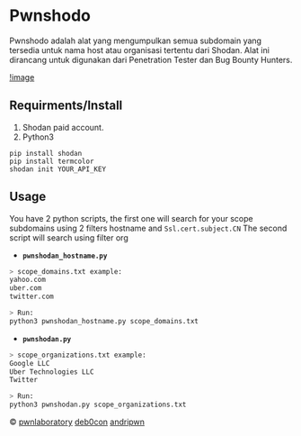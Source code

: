 # Pwnshodo
Pwnshodo adalah alat yang mengumpulkan semua subdomain yang tersedia untuk nama host atau organisasi tertentu dari Shodan. Alat ini dirancang untuk digunakan dari Penetration Tester dan Bug Bounty Hunters.

[!image](https://)

## Requirments/Install
 1. Shodan paid account.
 1. Python3

```
pip install shodan
pip install termcolor
shodan init YOUR_API_KEY
```

## Usage
You have 2 python scripts, the first one will search for your scope subdomains using 2 filters hostname and `Ssl.cert.subject.CN` The second script will search using filter org

 * **`pwnshodan_hostname.py`**
```sh
> scope_domains.txt example:
yahoo.com
uber.com
twitter.com

> Run: 
python3 pwnshodan_hostname.py scope_domains.txt
```
 * **`pwnshodan.py`**
```sh
> scope_organizations.txt example: 
Google LLC 
Uber Technologies LLC 
Twitter

> Run: 
python3 pwnshodan.py scope_organizations.txt
```
&copy; [pwnlaboratory](https://github.com/pwnlaboratory) [deb0con](https://github.com/deb0con) [andripwn](https://github.com/andripwn) 
